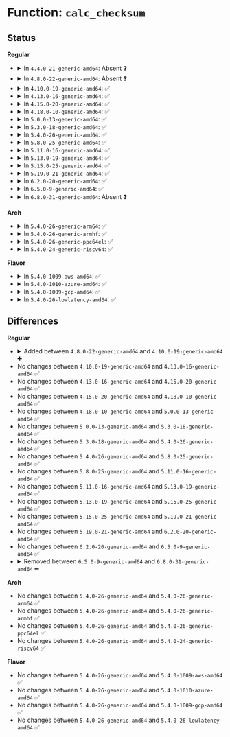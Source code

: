 # Function: <code>calc_checksum</code>

## Status
<b>Regular</b>
<ul>
<li>
<details>
<summary>In <code>4.4.0-21-generic-amd64</code>: Absent ❓</summary>

```json
{
  "name": "calc_checksum",
  "collision_type": "Unique Static",
  "inline_type": "Full",
  "funcs": [
    {
      "addr": 18446744071580834238,
      "name": "calc_checksum",
      "external": false,
      "loc": "mm/ksm.c:829",
      "file": "mm/ksm.c",
      "inline": "not declared, inlined",
      "caller_inline": [
        "mm/ksm.c:ksm_scan_thread"
      ],
      "caller_func": []
    }
  ],
  "symbols": []
}
```
</details>
</li>
<li>
<details>
<summary>In <code>4.8.0-22-generic-amd64</code>: Absent ❓</summary>

```json
{
  "name": "calc_checksum",
  "collision_type": "Unique Static",
  "inline_type": "Full",
  "funcs": [
    {
      "addr": 18446744071580960550,
      "name": "calc_checksum",
      "external": false,
      "loc": "mm/ksm.c:817",
      "file": "mm/ksm.c",
      "inline": "not declared, inlined",
      "caller_inline": [
        "mm/ksm.c:ksm_scan_thread"
      ],
      "caller_func": []
    }
  ],
  "symbols": []
}
```
</details>
</li>
<li>
<details>
<summary>In <code>4.10.0-19-generic-amd64</code>: ✅</summary>

```c
u32 calc_checksum(struct page * page)
```

```json
{
  "name": "calc_checksum",
  "collision_type": "Unique Static",
  "inline_type": "No",
  "funcs": [
    {
      "addr": 18446744071581028688,
      "name": "calc_checksum",
      "external": false,
      "loc": "mm/ksm.c:828",
      "file": "mm/ksm.c",
      "inline": "seen, unknown",
      "caller_inline": [],
      "caller_func": [
        "mm/ksm.c:ksm_scan_thread"
      ]
    }
  ],
  "symbols": [
    {
      "addr": 18446744071581028688,
      "name": "calc_checksum",
      "section": ".text",
      "bind": "STB_LOCAL",
      "size": 317
    }
  ]
}
```
</details>
</li>
<li>
<details>
<summary>In <code>4.13.0-16-generic-amd64</code>: ✅</summary>

```c
u32 calc_checksum(struct page * page)
```

```json
{
  "name": "calc_checksum",
  "collision_type": "Unique Static",
  "inline_type": "No",
  "funcs": [
    {
      "addr": 18446744071581074704,
      "name": "calc_checksum",
      "external": false,
      "loc": "mm/ksm.c:985",
      "file": "mm/ksm.c",
      "inline": "seen, unknown",
      "caller_inline": [],
      "caller_func": [
        "mm/ksm.c:ksm_scan_thread"
      ]
    }
  ],
  "symbols": [
    {
      "addr": 18446744071581074704,
      "name": "calc_checksum",
      "section": ".text",
      "bind": "STB_LOCAL",
      "size": 256
    }
  ]
}
```
</details>
</li>
<li>
<details>
<summary>In <code>4.15.0-20-generic-amd64</code>: ✅</summary>

```c
u32 calc_checksum(struct page * page)
```

```json
{
  "name": "calc_checksum",
  "collision_type": "Unique Static",
  "inline_type": "No",
  "funcs": [
    {
      "addr": 18446744071581185872,
      "name": "calc_checksum",
      "external": false,
      "loc": "mm/ksm.c:985",
      "file": "mm/ksm.c",
      "inline": "seen, unknown",
      "caller_inline": [],
      "caller_func": [
        "mm/ksm.c:ksm_scan_thread"
      ]
    }
  ],
  "symbols": [
    {
      "addr": 18446744071581185872,
      "name": "calc_checksum",
      "section": ".text",
      "bind": "STB_LOCAL",
      "size": 256
    }
  ]
}
```
</details>
</li>
<li>
<details>
<summary>In <code>4.18.0-10-generic-amd64</code>: ✅</summary>

```c
u32 calc_checksum(struct page * page)
```

```json
{
  "name": "calc_checksum",
  "collision_type": "Unique Static",
  "inline_type": "No",
  "funcs": [
    {
      "addr": 18446744071581330656,
      "name": "calc_checksum",
      "external": false,
      "loc": "mm/ksm.c:1008",
      "file": "mm/ksm.c",
      "inline": "seen, unknown",
      "caller_inline": [],
      "caller_func": [
        "mm/ksm.c:ksm_init",
        "mm/ksm.c:ksm_scan_thread"
      ]
    }
  ],
  "symbols": [
    {
      "addr": 18446744071581330656,
      "name": "calc_checksum",
      "section": ".text",
      "bind": "STB_LOCAL",
      "size": 259
    }
  ]
}
```
</details>
</li>
<li>
<details>
<summary>In <code>5.0.0-13-generic-amd64</code>: ✅</summary>

```c
u32 calc_checksum(struct page * page)
```

```json
{
  "name": "calc_checksum",
  "collision_type": "Unique Static",
  "inline_type": "No",
  "funcs": [
    {
      "addr": 18446744071581414672,
      "name": "calc_checksum",
      "external": false,
      "loc": "mm/ksm.c:1009",
      "file": "mm/ksm.c",
      "inline": "seen, unknown",
      "caller_inline": [],
      "caller_func": [
        "mm/ksm.c:ksm_init",
        "mm/ksm.c:ksm_scan_thread"
      ]
    }
  ],
  "symbols": [
    {
      "addr": 18446744071581414672,
      "name": "calc_checksum",
      "section": ".text",
      "bind": "STB_LOCAL",
      "size": 70
    }
  ]
}
```
</details>
</li>
<li>
<details>
<summary>In <code>5.3.0-18-generic-amd64</code>: ✅</summary>

```c
u32 calc_checksum(struct page * page)
```

```json
{
  "name": "calc_checksum",
  "collision_type": "Unique Static",
  "inline_type": "No",
  "funcs": [
    {
      "addr": 18446744071581527312,
      "name": "calc_checksum",
      "external": false,
      "loc": "mm/ksm.c:1023",
      "file": "mm/ksm.c",
      "inline": "seen, unknown",
      "caller_inline": [],
      "caller_func": [
        "mm/ksm.c:ksm_init",
        "mm/ksm.c:cmp_and_merge_page"
      ]
    }
  ],
  "symbols": [
    {
      "addr": 18446744071581527312,
      "name": "calc_checksum",
      "section": ".text",
      "bind": "STB_LOCAL",
      "size": 70
    }
  ]
}
```
</details>
</li>
<li>
<details>
<summary>In <code>5.4.0-26-generic-amd64</code>: ✅</summary>

```c
u32 calc_checksum(struct page * page)
```

```json
{
  "name": "calc_checksum",
  "collision_type": "Unique Static",
  "inline_type": "No",
  "funcs": [
    {
      "addr": 18446744071581592192,
      "name": "calc_checksum",
      "external": false,
      "loc": "mm/ksm.c:1023",
      "file": "mm/ksm.c",
      "inline": "seen, unknown",
      "caller_inline": [],
      "caller_func": [
        "mm/ksm.c:ksm_init",
        "mm/ksm.c:cmp_and_merge_page"
      ]
    }
  ],
  "symbols": [
    {
      "addr": 18446744071581592192,
      "name": "calc_checksum",
      "section": ".text",
      "bind": "STB_LOCAL",
      "size": 70
    }
  ]
}
```
</details>
</li>
<li>
<details>
<summary>In <code>5.8.0-25-generic-amd64</code>: ✅</summary>

```c
u32 calc_checksum(struct page * page)
```

```json
{
  "name": "calc_checksum",
  "collision_type": "Unique Static",
  "inline_type": "No",
  "funcs": [
    {
      "addr": 18446744071581806864,
      "name": "calc_checksum",
      "external": false,
      "loc": "mm/ksm.c:1023",
      "file": "mm/ksm.c",
      "inline": "seen, unknown",
      "caller_inline": [],
      "caller_func": [
        "mm/ksm.c:ksm_init",
        "mm/ksm.c:cmp_and_merge_page"
      ]
    }
  ],
  "symbols": [
    {
      "addr": 18446744071581806864,
      "name": "calc_checksum",
      "section": ".text",
      "bind": "STB_LOCAL",
      "size": 73
    }
  ]
}
```
</details>
</li>
<li>
<details>
<summary>In <code>5.11.0-16-generic-amd64</code>: ✅</summary>

```c
u32 calc_checksum(struct page * page)
```

```json
{
  "name": "calc_checksum",
  "collision_type": "Unique Static",
  "inline_type": "No",
  "funcs": [
    {
      "addr": 18446744071581854400,
      "name": "calc_checksum",
      "external": false,
      "loc": "mm/ksm.c:1024",
      "file": "mm/ksm.c",
      "inline": "seen, unknown",
      "caller_inline": [],
      "caller_func": [
        "mm/ksm.c:ksm_init",
        "mm/ksm.c:cmp_and_merge_page"
      ]
    }
  ],
  "symbols": [
    {
      "addr": 18446744071581854400,
      "name": "calc_checksum",
      "section": ".text",
      "bind": "STB_LOCAL",
      "size": 73
    }
  ]
}
```
</details>
</li>
<li>
<details>
<summary>In <code>5.13.0-19-generic-amd64</code>: ✅</summary>

```c
u32 calc_checksum(struct page * page)
```

```json
{
  "name": "calc_checksum",
  "collision_type": "Unique Static",
  "inline_type": "No",
  "funcs": [
    {
      "addr": 18446744071581885088,
      "name": "calc_checksum",
      "external": false,
      "loc": "mm/ksm.c:1022",
      "file": "mm/ksm.c",
      "inline": "seen, unknown",
      "caller_inline": [],
      "caller_func": [
        "mm/ksm.c:ksm_init",
        "mm/ksm.c:cmp_and_merge_page"
      ]
    }
  ],
  "symbols": [
    {
      "addr": 18446744071581885088,
      "name": "calc_checksum",
      "section": ".text",
      "bind": "STB_LOCAL",
      "size": 73
    }
  ]
}
```
</details>
</li>
<li>
<details>
<summary>In <code>5.15.0-25-generic-amd64</code>: ✅</summary>

```c
u32 calc_checksum(struct page * page)
```

```json
{
  "name": "calc_checksum",
  "collision_type": "Unique Static",
  "inline_type": "No",
  "funcs": [
    {
      "addr": 18446744071582180672,
      "name": "calc_checksum",
      "external": false,
      "loc": "mm/ksm.c:1018",
      "file": "mm/ksm.c",
      "inline": "seen, unknown",
      "caller_inline": [],
      "caller_func": [
        "mm/ksm.c:ksm_init",
        "mm/ksm.c:cmp_and_merge_page"
      ]
    }
  ],
  "symbols": [
    {
      "addr": 18446744071582180672,
      "name": "calc_checksum",
      "section": ".text",
      "bind": "STB_LOCAL",
      "size": 73
    }
  ]
}
```
</details>
</li>
<li>
<details>
<summary>In <code>5.19.0-21-generic-amd64</code>: ✅</summary>

```c
u32 calc_checksum(struct page * page)
```

```json
{
  "name": "calc_checksum",
  "collision_type": "Unique Static",
  "inline_type": "No",
  "funcs": [
    {
      "addr": 18446744071582639152,
      "name": "calc_checksum",
      "external": false,
      "loc": "mm/ksm.c:1031",
      "file": "mm/ksm.c",
      "inline": "seen, unknown",
      "caller_inline": [],
      "caller_func": [
        "mm/ksm.c:ksm_init",
        "mm/ksm.c:cmp_and_merge_page"
      ]
    }
  ],
  "symbols": [
    {
      "addr": 18446744071582639152,
      "name": "calc_checksum",
      "section": ".text",
      "bind": "STB_LOCAL",
      "size": 120
    }
  ]
}
```
</details>
</li>
<li>
<details>
<summary>In <code>6.2.0-20-generic-amd64</code>: ✅</summary>

```c
u32 calc_checksum(struct page * page)
```

```json
{
  "name": "calc_checksum",
  "collision_type": "Unique Static",
  "inline_type": "No",
  "funcs": [
    {
      "addr": 18446744071583161168,
      "name": "calc_checksum",
      "external": false,
      "loc": "mm/ksm.c:1035",
      "file": "mm/ksm.c",
      "inline": "seen, unknown",
      "caller_inline": [],
      "caller_func": [
        "mm/ksm.c:ksm_init",
        "mm/ksm.c:cmp_and_merge_page"
      ]
    }
  ],
  "symbols": [
    {
      "addr": 18446744071583161168,
      "name": "calc_checksum",
      "section": ".text",
      "bind": "STB_LOCAL",
      "size": 120
    }
  ]
}
```
</details>
</li>
<li>
<details>
<summary>In <code>6.5.0-9-generic-amd64</code>: ✅</summary>

```c
u32 calc_checksum(struct page * page)
```

```json
{
  "name": "calc_checksum",
  "collision_type": "Unique Static",
  "inline_type": "No",
  "funcs": [
    {
      "addr": 18446744071583376816,
      "name": "calc_checksum",
      "external": false,
      "loc": "mm/ksm.c:1079",
      "file": "mm/ksm.c",
      "inline": "seen, unknown",
      "caller_inline": [],
      "caller_func": [
        "mm/ksm.c:ksm_init",
        "mm/ksm.c:cmp_and_merge_page"
      ]
    }
  ],
  "symbols": [
    {
      "addr": 18446744071583376816,
      "name": "calc_checksum",
      "section": ".text",
      "bind": "STB_LOCAL",
      "size": 120
    }
  ]
}
```
</details>
</li>
<li>
<details>
<summary>In <code>6.8.0-31-generic-amd64</code>: Absent ❓</summary>

```json
{
  "name": "calc_checksum",
  "collision_type": "Unique Static",
  "inline_type": "Full",
  "funcs": [
    {
      "addr": 18446744071621958920,
      "name": "calc_checksum",
      "external": false,
      "loc": "mm/ksm.c:1269",
      "file": "mm/ksm.c",
      "inline": "not declared, inlined",
      "caller_inline": [
        "mm/ksm.c:ksm_init",
        "mm/ksm.c:cmp_and_merge_page"
      ],
      "caller_func": []
    }
  ],
  "symbols": []
}
```
</details>
</li>
</ul>
<b>Arch</b>
<ul>
<li>
<details>
<summary>In <code>5.4.0-26-generic-arm64</code>: ✅</summary>

```c
u32 calc_checksum(struct page * page)
```

```json
{
  "name": "calc_checksum",
  "collision_type": "Unique Static",
  "inline_type": "No",
  "funcs": [
    {
      "addr": 18446603336493032088,
      "name": "calc_checksum",
      "external": false,
      "loc": "mm/ksm.c:1023",
      "file": "mm/ksm.c",
      "inline": "seen, unknown",
      "caller_inline": [],
      "caller_func": [
        "mm/ksm.c:ksm_init",
        "mm/ksm.c:cmp_and_merge_page"
      ]
    }
  ],
  "symbols": [
    {
      "addr": 18446603336493032088,
      "name": "calc_checksum",
      "section": ".text",
      "bind": "STB_LOCAL",
      "size": 100
    }
  ]
}
```
</details>
</li>
<li>
<details>
<summary>In <code>5.4.0-26-generic-armhf</code>: ✅</summary>

```c
u32 calc_checksum(struct page * page)
```

```json
{
  "name": "calc_checksum",
  "collision_type": "Unique Static",
  "inline_type": "No",
  "funcs": [
    {
      "addr": 3226748672,
      "name": "calc_checksum",
      "external": false,
      "loc": "mm/ksm.c:1023",
      "file": "mm/ksm.c",
      "inline": "seen, unknown",
      "caller_inline": [],
      "caller_func": [
        "mm/ksm.c:ksm_init",
        "mm/ksm.c:ksm_do_scan"
      ]
    }
  ],
  "symbols": [
    {
      "addr": 3226748672,
      "name": "calc_checksum",
      "section": ".text",
      "bind": "STB_LOCAL",
      "size": 60
    }
  ]
}
```
</details>
</li>
<li>
<details>
<summary>In <code>5.4.0-26-generic-ppc64el</code>: ✅</summary>

```c
u32 calc_checksum(struct page * page)
```

```json
{
  "name": "calc_checksum",
  "collision_type": "Unique Static",
  "inline_type": "No",
  "funcs": [
    {
      "addr": 13835058055286463568,
      "name": "calc_checksum",
      "external": false,
      "loc": "mm/ksm.c:1023",
      "file": "mm/ksm.c",
      "inline": "seen, unknown",
      "caller_inline": [],
      "caller_func": [
        "mm/ksm.c:ksm_init",
        "mm/ksm.c:cmp_and_merge_page"
      ]
    }
  ],
  "symbols": [
    {
      "addr": 13835058055286463568,
      "name": "calc_checksum",
      "section": ".text",
      "bind": "STB_LOCAL",
      "size": 128
    }
  ]
}
```
</details>
</li>
<li>
<details>
<summary>In <code>5.4.0-24-generic-riscv64</code>: ✅</summary>

```c
u32 calc_checksum(struct page * page)
```

```json
{
  "name": "calc_checksum",
  "collision_type": "Unique Static",
  "inline_type": "No",
  "funcs": [
    {
      "addr": 18446743936272905714,
      "name": "calc_checksum",
      "external": false,
      "loc": "mm/ksm.c:1023",
      "file": "mm/ksm.c",
      "inline": "seen, unknown",
      "caller_inline": [],
      "caller_func": [
        "mm/ksm.c:ksm_init",
        "mm/ksm.c:ksm_do_scan"
      ]
    }
  ],
  "symbols": [
    {
      "addr": 18446743936272905714,
      "name": "calc_checksum",
      "section": ".text",
      "bind": "STB_LOCAL",
      "size": 100
    }
  ]
}
```
</details>
</li>
</ul>
<b>Flavor</b>
<ul>
<li>
<details>
<summary>In <code>5.4.0-1009-aws-amd64</code>: ✅</summary>

```c
u32 calc_checksum(struct page * page)
```

```json
{
  "name": "calc_checksum",
  "collision_type": "Unique Static",
  "inline_type": "No",
  "funcs": [
    {
      "addr": 18446744071581560928,
      "name": "calc_checksum",
      "external": false,
      "loc": "mm/ksm.c:1023",
      "file": "mm/ksm.c",
      "inline": "seen, unknown",
      "caller_inline": [],
      "caller_func": [
        "mm/ksm.c:ksm_init",
        "mm/ksm.c:cmp_and_merge_page"
      ]
    }
  ],
  "symbols": [
    {
      "addr": 18446744071581560928,
      "name": "calc_checksum",
      "section": ".text",
      "bind": "STB_LOCAL",
      "size": 70
    }
  ]
}
```
</details>
</li>
<li>
<details>
<summary>In <code>5.4.0-1010-azure-amd64</code>: ✅</summary>

```c
u32 calc_checksum(struct page * page)
```

```json
{
  "name": "calc_checksum",
  "collision_type": "Unique Static",
  "inline_type": "No",
  "funcs": [
    {
      "addr": 18446744071581502576,
      "name": "calc_checksum",
      "external": false,
      "loc": "mm/ksm.c:1023",
      "file": "mm/ksm.c",
      "inline": "seen, unknown",
      "caller_inline": [],
      "caller_func": [
        "mm/ksm.c:ksm_init",
        "mm/ksm.c:cmp_and_merge_page"
      ]
    }
  ],
  "symbols": [
    {
      "addr": 18446744071581502576,
      "name": "calc_checksum",
      "section": ".text",
      "bind": "STB_LOCAL",
      "size": 70
    }
  ]
}
```
</details>
</li>
<li>
<details>
<summary>In <code>5.4.0-1009-gcp-amd64</code>: ✅</summary>

```c
u32 calc_checksum(struct page * page)
```

```json
{
  "name": "calc_checksum",
  "collision_type": "Unique Static",
  "inline_type": "No",
  "funcs": [
    {
      "addr": 18446744071581552240,
      "name": "calc_checksum",
      "external": false,
      "loc": "mm/ksm.c:1023",
      "file": "mm/ksm.c",
      "inline": "seen, unknown",
      "caller_inline": [],
      "caller_func": [
        "mm/ksm.c:ksm_init",
        "mm/ksm.c:cmp_and_merge_page"
      ]
    }
  ],
  "symbols": [
    {
      "addr": 18446744071581552240,
      "name": "calc_checksum",
      "section": ".text",
      "bind": "STB_LOCAL",
      "size": 70
    }
  ]
}
```
</details>
</li>
<li>
<details>
<summary>In <code>5.4.0-26-lowlatency-amd64</code>: ✅</summary>

```c
u32 calc_checksum(struct page * page)
```

```json
{
  "name": "calc_checksum",
  "collision_type": "Unique Static",
  "inline_type": "No",
  "funcs": [
    {
      "addr": 18446744071581617376,
      "name": "calc_checksum",
      "external": false,
      "loc": "mm/ksm.c:1023",
      "file": "mm/ksm.c",
      "inline": "seen, unknown",
      "caller_inline": [],
      "caller_func": [
        "mm/ksm.c:ksm_init",
        "mm/ksm.c:cmp_and_merge_page"
      ]
    }
  ],
  "symbols": [
    {
      "addr": 18446744071581617376,
      "name": "calc_checksum",
      "section": ".text",
      "bind": "STB_LOCAL",
      "size": 94
    }
  ]
}
```
</details>
</li>
</ul>

## Differences
<b>Regular</b>
<ul>
<li>
<details>
<summary>Added between <code>4.8.0-22-generic-amd64</code> and <code>4.10.0-19-generic-amd64</code> ➕</summary>

```c
u32 calc_checksum(struct page * page)
```
</details>
</li>
<li>
No changes between <code>4.10.0-19-generic-amd64</code> and <code>4.13.0-16-generic-amd64</code> ✅
</li>
<li>
No changes between <code>4.13.0-16-generic-amd64</code> and <code>4.15.0-20-generic-amd64</code> ✅
</li>
<li>
No changes between <code>4.15.0-20-generic-amd64</code> and <code>4.18.0-10-generic-amd64</code> ✅
</li>
<li>
No changes between <code>4.18.0-10-generic-amd64</code> and <code>5.0.0-13-generic-amd64</code> ✅
</li>
<li>
No changes between <code>5.0.0-13-generic-amd64</code> and <code>5.3.0-18-generic-amd64</code> ✅
</li>
<li>
No changes between <code>5.3.0-18-generic-amd64</code> and <code>5.4.0-26-generic-amd64</code> ✅
</li>
<li>
No changes between <code>5.4.0-26-generic-amd64</code> and <code>5.8.0-25-generic-amd64</code> ✅
</li>
<li>
No changes between <code>5.8.0-25-generic-amd64</code> and <code>5.11.0-16-generic-amd64</code> ✅
</li>
<li>
No changes between <code>5.11.0-16-generic-amd64</code> and <code>5.13.0-19-generic-amd64</code> ✅
</li>
<li>
No changes between <code>5.13.0-19-generic-amd64</code> and <code>5.15.0-25-generic-amd64</code> ✅
</li>
<li>
No changes between <code>5.15.0-25-generic-amd64</code> and <code>5.19.0-21-generic-amd64</code> ✅
</li>
<li>
No changes between <code>5.19.0-21-generic-amd64</code> and <code>6.2.0-20-generic-amd64</code> ✅
</li>
<li>
No changes between <code>6.2.0-20-generic-amd64</code> and <code>6.5.0-9-generic-amd64</code> ✅
</li>
<li>
<details>
<summary>Removed between <code>6.5.0-9-generic-amd64</code> and <code>6.8.0-31-generic-amd64</code> ➖</summary>

```c
u32 calc_checksum(struct page * page)
```
</details>
</li>
</ul>
<b>Arch</b>
<ul>
<li>
No changes between <code>5.4.0-26-generic-amd64</code> and <code>5.4.0-26-generic-arm64</code> ✅
</li>
<li>
No changes between <code>5.4.0-26-generic-amd64</code> and <code>5.4.0-26-generic-armhf</code> ✅
</li>
<li>
No changes between <code>5.4.0-26-generic-amd64</code> and <code>5.4.0-26-generic-ppc64el</code> ✅
</li>
<li>
No changes between <code>5.4.0-26-generic-amd64</code> and <code>5.4.0-24-generic-riscv64</code> ✅
</li>
</ul>
<b>Flavor</b>
<ul>
<li>
No changes between <code>5.4.0-26-generic-amd64</code> and <code>5.4.0-1009-aws-amd64</code> ✅
</li>
<li>
No changes between <code>5.4.0-26-generic-amd64</code> and <code>5.4.0-1010-azure-amd64</code> ✅
</li>
<li>
No changes between <code>5.4.0-26-generic-amd64</code> and <code>5.4.0-1009-gcp-amd64</code> ✅
</li>
<li>
No changes between <code>5.4.0-26-generic-amd64</code> and <code>5.4.0-26-lowlatency-amd64</code> ✅
</li>
</ul>
